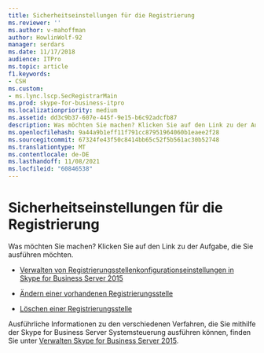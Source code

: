```yaml
---
title: Sicherheitseinstellungen für die Registrierung
ms.reviewer: ''
ms.author: v-mahoffman
author: HowlinWolf-92
manager: serdars
ms.date: 11/17/2018
audience: ITPro
ms.topic: article
f1.keywords:
- CSH
ms.custom:
- ms.lync.lscp.SecRegistrarMain
ms.prod: skype-for-business-itpro
ms.localizationpriority: medium
ms.assetid: dd3c9b37-607e-445f-9e15-b6c92adcfb87
description: Was möchten Sie machen? Klicken Sie auf den Link zu der Aufgabe, die Sie ausführen möchten.
ms.openlocfilehash: 9a44a9b1eff11f791cc87951964060b1eaee2f28
ms.sourcegitcommit: 67324fe43f50c8414bb65c52f5b561ac30b52748
ms.translationtype: MT
ms.contentlocale: de-DE
ms.lasthandoff: 11/08/2021
ms.locfileid: "60846538"
---
```

# <a name="registrar-security-settings"></a>Sicherheitseinstellungen für die Registrierung

Was möchten Sie machen? Klicken Sie auf den Link zu der Aufgabe, die Sie ausführen möchten.

- [Verwalten von Registrierungsstellenkonfigurationseinstellungen in Skype for Business Server 2015](../../manage/authentication/registrar-configuration-settings.md)

- [Ändern einer vorhandenen Registrierungsstelle](/previous-versions/office/lync-server-2013/lync-server-2013-modify-existing-registrar-configuration-settings)

- [Löschen einer Registrierungsstelle](/previous-versions/office/lync-server-2013/lync-server-2013-delete-existing-registrar-configuration-settings)

Ausführliche Informationen zu den verschiedenen Verfahren, die Sie mithilfe der Skype for Business Server Systemsteuerung ausführen können, finden Sie unter [Verwalten Skype for Business Server 2015](../../manage/manage.md).